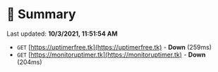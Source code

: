 # 📖 Summary
Last updated: **10/3/2021, 11:51:54 AM**

- `GET` [https://uptimerfree.tk](https://uptimerfree.tk) - **Down** (259ms)
- `GET` [https://monitoruptimer.tk](https://monitoruptimer.tk) - **Down** (204ms)
